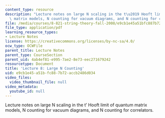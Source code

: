 ```yaml
---
content_type: resource
description: "Lecture notes on large N scaling in the t\u2019 Hooft limit of quantum\
  \ matrix models, N counting for vacuum diagrams, and N counting for correlators."
file: /media/courses/8-821-string-theory-fall-2008/e9cb1e45a51bfc887b72accb2486d034_lecture08.pdf
file_type: application/pdf
learning_resource_types:
- Lecture Notes
license: https://creativecommons.org/licenses/by-nc-sa/4.0/
ocw_type: OCWFile
parent_title: Lecture Notes
parent_type: CourseSection
parent_uid: 4ab4ef81-e995-7ae2-8e73-eec271679242
resourcetype: Document
title: 'Lecture 8: Large N Counting'
uid: e9cb1e45-a51b-fc88-7b72-accb2486d034
video_files:
  video_thumbnail_file: null
video_metadata:
  youtube_id: null
---
```

Lecture notes on large N scaling in the t’ Hooft limit of quantum matrix models, N counting for vacuum diagrams, and N counting for correlators.
